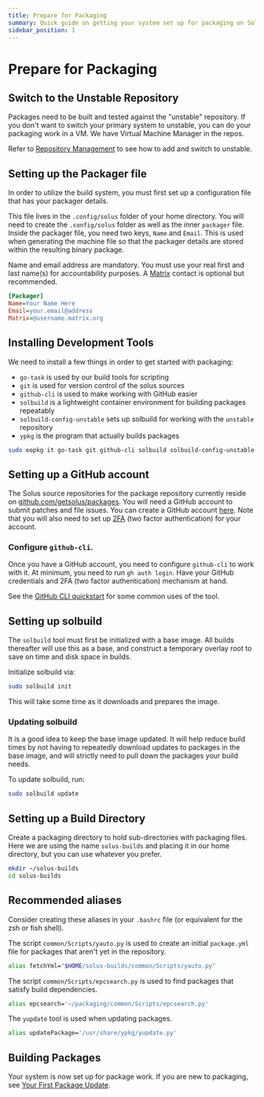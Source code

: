 ```yaml
---
title: Prepare for Packaging
summary: Quick guide on getting your system set up for packaging on Solus
sidebar_position: 1
---
```


# Prepare for Packaging

## Switch to the Unstable Repository

Packages need to be built and tested against the "unstable" repository. If you don't want to switch your primary system to unstable, you can do your packaging work in a VM. We have Virtual Machine Manager in the repos.

Refer to [Repository Management](docs/user/package-management/repo-management) to see how to add and switch to unstable.

## Setting up the Packager file

In order to utilize the build system, you must first set up a configuration file that has your packager details.

This file lives in the `.config/solus` folder of your home directory. You will need to create the `.config/solus` folder as well as the inner `packager` file. Inside the packager file, you need two keys, `Name` and `Email`. This is used when generating the machine file so that the packager details are stored within the resulting binary package.

Name and email address are mandatory. You must use your real first and last name(s) for accountability purposes.
A [Matrix](/docs/user/contributing/getting-involved#matrix-chat) contact is optional but recommended.

```ini
[Packager]
Name=Your Name Here
Email=your.email@address
Matrix=@username.matrix.org
```

## Installing Development Tools

We need to install a few things in order to get started with packaging:

- `go-task` is used by our build tools for scripting
- `git` is used for version control of the solus sources
- `github-cli` is used to make working with GitHub easier
- `solbuild` is a lightweight container environment for building packages repeatably
- `solbuild-config-unstable` sets up solbuild for working with the `unstable` repository
- `ypkg` is the program that actually builds packages

```bash
sudo eopkg it go-task git github-cli solbuild solbuild-config-unstable ypkg
```

## Setting up a GitHub account

The Solus source repositories for the package repository currently reside on [github.com/getsolus/packages](https://github.com/getsolus/packages). You will need a GitHub account to submit patches and file issues. You can create a GitHub account [here](https://github.com/signup). Note that you will also need to set up [2FA](https://docs.github.com/en/authentication/securing-your-account-with-two-factor-authentication-2fa) (two factor authentication) for your account.

### Configure `github-cli`.

Once you have a GitHub account, you need to configure `github-cli` to work with it. At minimum, you need to run `gh auth login`. Have your GitHub credentials and 2FA (two factor authentication) mechanism at hand.

See the [GitHub CLI quickstart](https://docs.github.com/en/github-cli/github-cli/quickstart) for some common uses of the tool.

## Setting up solbuild

The `solbuild` tool must first be initialized with a base image. All builds thereafter will use this as a base, and construct a temporary overlay root to save on time and disk space in builds.

Initialize solbuild via:

```bash
sudo solbuild init
```

This will take some time as it downloads and prepares the image.

### Updating solbuild

It is a good idea to keep the base image updated. It will help reduce build times by not having to repeatedly download updates to packages in the base image, and will strictly need to pull down the packages your build needs.

To update solbuild, run:

```bash
sudo solbuild update
```

## Setting up a Build Directory

Create a packaging directory to hold sub-directories with packaging files. Here we are using the name `solus-builds` and placing it in our home directory, but you can use whatever you prefer.

```bash
mkdir ~/solus-builds
cd solus-builds
```

##  Recommended aliases
Consider creating these aliases in your `.bashrc` file (or equivalent for the zsh or fish shell).

The script `common/Scripts/yauto.py` is used to create an initial `package.yml` file for packages that aren't yet in the repository.

```bash
alias fetchYml="$HOME/solus-builds/common/Scripts/yauto.py"
```

The script `common/Scripts/epcsearch.py` is used to find packages that satisfy build dependencies.

```bash
alias epcsearch='~/packaging/common/Scripts/epcsearch.py'
```

The `yupdate` tool is used when updating packages.

```bash
alias updatePackage='/usr/share/ypkg/yupdate.py'
```

## Building Packages

Your system is now set up for package work.
If you are new to packaging, see [Your First Package Update](your-first-package-update.md).
